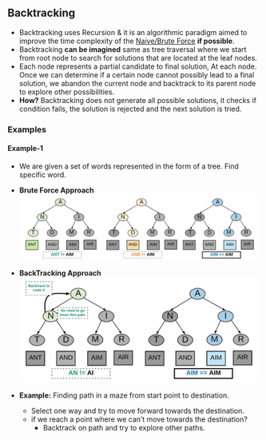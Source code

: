 ## Backtracking
- Backtracking uses Recursion & it is an algorithmic paradigm aimed to improve the time complexity of the [Naive/Brute Force](..) **if possible**.
- Backtracking **can be imagined** same as tree traversal where we start from root node to search for solutions that are located at the leaf nodes.
- Each node represents a partial candidate to final solution, At each node. Once we can determine if a certain node cannot possibly lead to a final solution, we abandon the current node and backtrack to its parent node to explore other possibilities.
- **How?** Backtracking does not generate all possible solutions, it checks if condition fails, the solution is rejected and the next solution is tried.

### Examples
#### Example-1
- We are given a set of words represented in the form of a tree. Find specific word.

- **Brute Force Approach**
<img src=backtracking.jpeg width=500></img>

- **BackTracking Approach**
<img src=backtracking1.jpeg width=500></img>

- **Example:** Finding path in a maze from start point to destination.
  - Select one way and try to move forward towards the destination.
  - if we reach a point where we can’t move towards the destination?
    - Backtrack on path and try to explore other paths.
